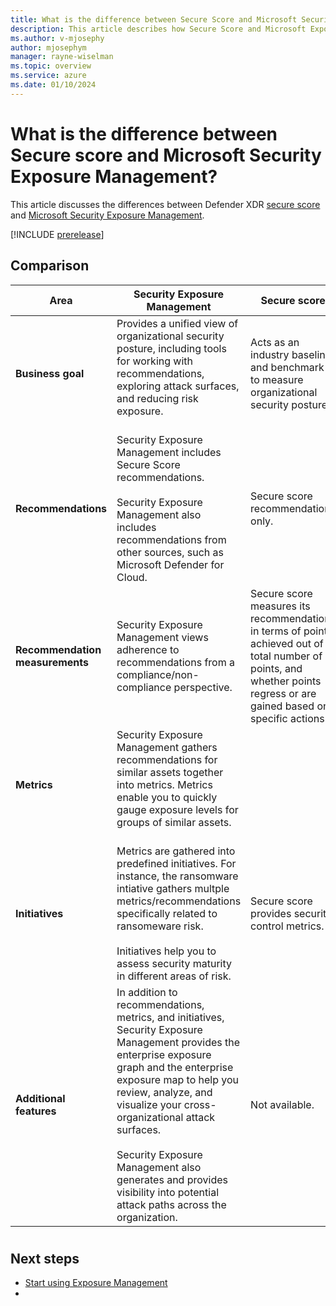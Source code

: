 ```yaml
---
title: What is the difference between Secure Score and Microsoft Security Exposure Management 
description: This article describes how Secure Score and Microsoft Exposure Management are different.
ms.author: v-mjosephy
author: mjosephym
manager: rayne-wiselman
ms.topic: overview
ms.service: azure
ms.date: 01/10/2024
---
```


# What is the difference between Secure score and Microsoft Security Exposure Management?


This article discusses the differences between Defender XDR [secure score](/microsoft-365/security/defender/microsoft-secure-score.md) and [Microsoft Security Exposure Management](microsoft-security-exposure-management.md). 

[!INCLUDE [prerelease](../includes//prerelease.md)]



## Comparison

**Area** | **Security Exposure Management** | **Secure score**
--- | --- | ---
**Business goal** | Provides a unified view of organizational security posture, including tools for working with recommendations, exploring attack surfaces, and reducing risk exposure.<br/><br/>| Acts as an industry baseline and benchmark to measure organizational security posture.
**Recommendations** | Security Exposure Management includes Secure Score recommendations.<br/><br/>Security Exposure Management also includes recommendations from other sources, such as Microsoft Defender for Cloud. | Secure score recommendations only.
**Recommendation measurements** | Security Exposure Management views adherence to recommendations from a compliance/non-compliance perspective. | Secure score measures its recommendation in terms of points achieved out of a total number of points, and whether points regress or are gained based on specific actions.
**Metrics** | Security Exposure Management gathers recommendations for similar assets together into metrics. Metrics enable you to quickly gauge exposure levels for groups of similar assets.<br/><br/> 
**Initiatives** |Metrics are gathered into predefined initiatives. For instance, the ransomware intiative gathers multple metrics/recommendations specifically related to ransomeware risk.<br/><br/> Initiatives help you to assess security maturity in different areas of risk. | Secure score provides security control metrics. | Not available.
**Additional features** | In addition to recommendations, metrics, and initiatives, Security Exposure Management provides the enterprise exposure graph and the enterprise exposure map to help you review, analyze, and visualize your cross-organizational attack surfaces.<br/><br/> Security Exposure Management also generates and provides visibility into potential attack paths across the organization. | Not available.


#
## Next steps

- [Start using Exposure Management](start-using-exposure-management.md)
- <!--[!INCLUDE [support](../includes//support.md)]-->
